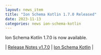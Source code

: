 ```yaml
---
layout: news_item
title: "Ion Schema Kotlin 1.7.0 Released"
date: 2023-11-13
categories: news ion-schema-kotlin
---
```


Ion Schema Kotlin 1.7.0 is now available.

| [Release Notes v1.7.0](https://github.com/amazon-ion/ion-schema-kotlin/releases/tag/v1.7.0) | [Ion Schema Kotlin](https://github.com/amazon-ion/ion-schema-kotlin) |


